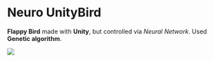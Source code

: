 Neuro UnityBird
=========

**Flappy Bird** made with **Unity**, but controlled via _Neural Network_.
Used **Genetic algorithm**.

<img src="https://cloud.githubusercontent.com/assets/1802419/11369959/4e392028-92fc-11e5-9f1c-92b731b52814.gif">
